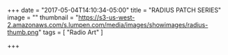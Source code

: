 +++
date = "2017-05-04T14:10:34-05:00"
title = "RADIUS PATCH SERIES"
image = ""
thumbnail = "https://s3-us-west-2.amazonaws.com/s.lumpen.com/media/images/showimages/radius-thumb.png"
tags = [ "Radio Art" ]

+++

